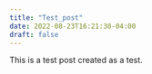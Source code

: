 ```yaml
---
title: "Test_post"
date: 2022-08-23T16:21:30-04:00
draft: false
---
```


This is a test post created as a test.



